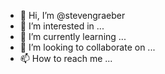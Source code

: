 - 👋 Hi, I’m @stevengraeber
- 👀 I’m interested in ...
- 🌱 I’m currently learning ...
- 💞️ I’m looking to collaborate on ...
- 📫 How to reach me ...

<!---
stevengraeber/stevengraeber is a ✨ special ✨ repository because its `README.md` (this file) appears on your GitHub profile.
You can click the Preview link to take a look at your changes.
--->
